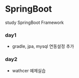 # SpringBoot
study SpringBoot Framework

### day1
 - gradle, jpa, mysql 연동설정 추가

### day2
 - wathcer 예제실습
